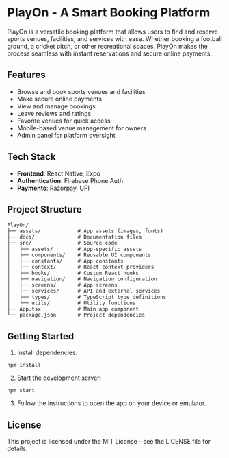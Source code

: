 # PlayOn - A Smart Booking Platform

PlayOn is a versatile booking platform that allows users to find and reserve sports venues, facilities, and services with ease. Whether booking a football ground, a cricket pitch, or other recreational spaces, PlayOn makes the process seamless with instant reservations and secure online payments.

## Features

- Browse and book sports venues and facilities
- Make secure online payments
- View and manage bookings
- Leave reviews and ratings
- Favorite venues for quick access
- Mobile-based venue management for owners
- Admin panel for platform oversight

## Tech Stack

- **Frontend**: React Native, Expo
- **Authentication**: Firebase Phone Auth
- **Payments**: Razorpay, UPI

## Project Structure

```
PlayOn/
├── assets/            # App assets (images, fonts)
├── docs/              # Documentation files
├── src/               # Source code
│   ├── assets/        # App-specific assets
│   ├── components/    # Reusable UI components
│   ├── constants/     # App constants
│   ├── context/       # React context providers
│   ├── hooks/         # Custom React hooks
│   ├── navigation/    # Navigation configuration
│   ├── screens/       # App screens
│   ├── services/      # API and external services
│   ├── types/         # TypeScript type definitions
│   └── utils/         # Utility functions
├── App.tsx            # Main app component
└── package.json       # Project dependencies
```

## Getting Started

1. Install dependencies:

```
npm install
```

2. Start the development server:

```
npm start
```

3. Follow the instructions to open the app on your device or emulator.

## License

This project is licensed under the MIT License - see the LICENSE file for details. 